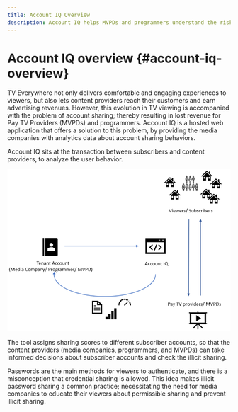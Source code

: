```yaml
---
title: Account IQ Overview
description: Account IQ helps MVPDs and programmers understand the risks to their revenue and business operations, and determine the most effective actions to take to mitigate the impacts of credential fraud. 
---
```


# Account IQ overview {#account-iq-overview}

TV Everywhere not only delivers comfortable and engaging experiences to viewers, but also lets content providers reach their customers and earn advertising revenues. However, this evolution in TV viewing is accompanied with the problem of account sharing; thereby resulting in lost revenue for Pay TV Providers (MVPDs) and programmers. Account IQ is a hosted web application that offers a solution to this problem, by providing the media companies with analytics data about account sharing behaviors.

Account IQ sits at the transaction between subscribers and content providers, to analyze the user behavior.

![](assets/AIQIntro.png)

The tool assigns sharing scores to different subscriber accounts, so that the content providers (media companies, programmers, and MVPDs) can take informed decisions about subscriber accounts and check the illicit sharing.

Passwords are the main methods for viewers to authenticate, and there is a misconception that credential sharing is allowed. This idea makes illicit password sharing a common practice; necessitating the need for media companies to educate their viewers about permissible sharing and prevent illicit sharing.
